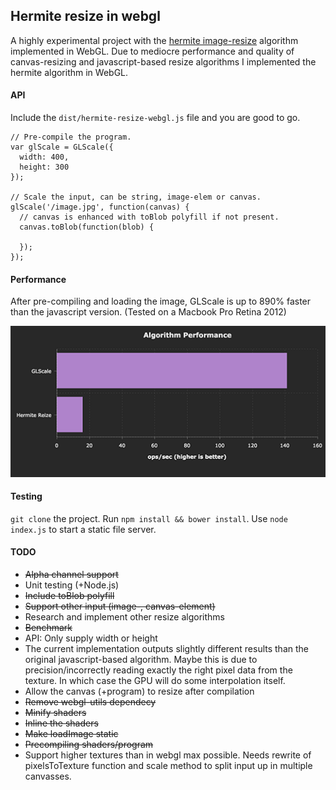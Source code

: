## Hermite resize in webgl
A highly experimental project with the [hermite image-resize](https://github.com/viliusle/Hermite-resize) algorithm implemented in WebGL. Due to mediocre performance and quality of canvas-resizing and javascript-based resize algorithms I implemented the hermite algorithm in WebGL.

#### API
Include the `dist/hermite-resize-webgl.js` file and you are good to go.
```
// Pre-compile the program.
var glScale = GLScale({
  width: 400,
  height: 300
});

// Scale the input, can be string, image-elem or canvas.
glScale('/image.jpg', function(canvas) {
  // canvas is enhanced with toBlob polyfill if not present.
  canvas.toBlob(function(blob) {

  });
});
```

#### Performance
After pre-compiling and loading the image, GLScale is up to 890% faster than the javascript version. (Tested on a Macbook Pro Retina 2012)

![Performance Chart](/doc/img/performance.png)

#### Testing
`git clone` the project. Run `npm install && bower install`. Use `node index.js` to start a static file server.

#### TODO
- ~~Alpha channel support~~
- Unit testing (+Node.js)
- ~~Include toBlob polyfill~~
- ~~Support other input (image-, canvas-element)~~
- Research and implement other resize algorithms
- ~~Benchmark~~
- API: Only supply width or height
- The current implementation outputs slightly different results than the original javascript-based algorithm. Maybe this is due to precision/incorrectly reading exactly the right pixel data from the texture. In which case the GPU will do some interpolation itself.
- Allow the canvas (+program) to resize after compilation
- ~~Remove webgl-utils dependecy~~
- ~~Minify shaders~~
- ~~Inline the shaders~~
- ~~Make loadImage static~~
- ~~Precompiling shaders/program~~
- Support higher textures than in webgl max possible. Needs rewrite of pixelsToTexture function and scale method to split input up in multiple canvasses.
